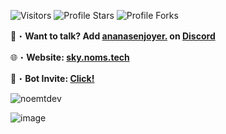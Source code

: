 <img src="https://komarev.com/ghpvc/?username=noemtdev&label=Profile%20Views&color=008042&style=flat&label=Visitors" alt="Visitors"></a>
<img src="https://img.shields.io/badge/dynamic/json?&label=Total%20Stars&color=008042&style=flat&style=for-the-badge&query=%24.stars&url=https://api.github-star-counter.workers.dev/user/noemtdev" alt="Profile Stars"></a>
<img src="https://img.shields.io/badge/dynamic/json?&label=Total%20Forks&color=008042&style=flat&style=for-the-badge&query=%24.forks&url=https://api.github-star-counter.workers.dev/user/noemtdev" alt="Profile Forks"></a>

📩・**Want to talk? Add [ananasenjoyer.](https://discord.com/users/449294425403686924) on [Discord](https://discord.gg/scammer-list-1021087112830914622)**
</a></p>
🌐・**Website: [sky.noms.tech](https://sky.noms.tech/)**
</a></p>
🤖・**Bot Invite: [Click!](https://discord.com/application-directory/1083791195114852352)**

<img src="https://github-readme-stats.vercel.app/api/top-langs?username=noemtdev&count_private=true&hide=procfile,css&theme=dark&border_color=000000&cache_seconds=1800&layout=compact&langs_count=10&custom_title=Most%20Used%20Coding%20Languages" alt="noemtdev" />

![image](https://i.e-z.host/7x11aiiw.png)
 
